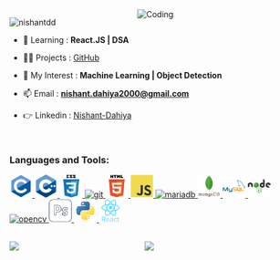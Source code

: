 <!-- <img align="right" alt="Coding" width="320" src="https://i.pinimg.com/originals/3a/ba/b6/3abab6afe878553af574b187e5ef2168.gif"> -->
<!-- <img align="right" alt="Coding" width="320" src="https://24.media.tumblr.com/72e22e6ec94230f3989a9a9ceca227c8/tumblr_mlnazelsNL1qkjjfoo1_500.gif"> -->
<!-- <img align="right" alt="Coding" width="320" src="https://25.media.tumblr.com/f0ca9eab63babaea4048b6fcf2cb5573/tumblr_mlfs0smOIx1qkjjfoo1_500.gif"> -->
<!-- <img align="right" alt="Coding" width="320" src="https://25.media.tumblr.com/tumblr_mdsxxc1Yp51rp8v27o1_500.gif"> -->
<img align="right" alt="Coding" width="280" src="https://25.media.tumblr.com/tumblr_m0v7zqEX2l1r03eaxo1_r1_500.gif">
<!-- <img align="right" alt="Coding" width="320" src="https://25.media.tumblr.com/tumblr_mc6jn1h82B1rq9asdo1_500.gif"> -->


<p align="left"> <img src=https://komarev.com/ghpvc/?username=nishantdd&label=Profile%20views&color=0e75b6&style=flat" alt="nishantdd" /> </p>

- 🌱 Learning : **React.JS | DSA**

- 👨‍💻 Projects : [GitHub]()

- 💬 My Interest : **Machine Learning | Object Detection**

- 📫 Email : **nishant.dahiya2000@gmail.com**

- 👉 Linkedin : [Nishant-Dahiya](https://linkedin.com/in/nishant-dahiya-322038232)

<br>

<h3 align="left">Languages and Tools:</h3>
<p align="left"> <a href="https://www.cprogramming.com/" target="_blank" rel="noreferrer"> <img src="https://raw.githubusercontent.com/devicons/devicon/master/icons/c/c-original.svg" alt="c" width="40" height="40"/> </a> <a href="https://www.w3schools.com/cpp/" target="_blank" rel="noreferrer"> <img src="https://raw.githubusercontent.com/devicons/devicon/master/icons/cplusplus/cplusplus-original.svg" alt="cplusplus" width="40" height="40"/> </a> <a href="https://www.w3schools.com/css/" target="_blank" rel="noreferrer"> <img src="https://raw.githubusercontent.com/devicons/devicon/master/icons/css3/css3-original-wordmark.svg" alt="css3" width="40" height="40"/> </a> <a href="https://git-scm.com/" target="_blank" rel="noreferrer"> <img src="https://www.vectorlogo.zone/logos/git-scm/git-scm-icon.svg" alt="git" width="40" height="40"/> </a> <a href="https://www.w3.org/html/" target="_blank" rel="noreferrer"> <img src="https://raw.githubusercontent.com/devicons/devicon/master/icons/html5/html5-original-wordmark.svg" alt="html5" width="40" height="40"/> </a> <a href="https://developer.mozilla.org/en-US/docs/Web/JavaScript" target="_blank" rel="noreferrer"> <img src="https://raw.githubusercontent.com/devicons/devicon/master/icons/javascript/javascript-original.svg" alt="javascript" width="40" height="40"/> </a> <a href="https://mariadb.org/" target="_blank" rel="noreferrer"> <img src="https://www.vectorlogo.zone/logos/mariadb/mariadb-icon.svg" alt="mariadb" width="40" height="40"/> </a> <a href="https://www.mongodb.com/" target="_blank" rel="noreferrer"> <img src="https://raw.githubusercontent.com/devicons/devicon/master/icons/mongodb/mongodb-original-wordmark.svg" alt="mongodb" width="40" height="40"/> </a> <a href="https://www.mysql.com/" target="_blank" rel="noreferrer"> <img src="https://raw.githubusercontent.com/devicons/devicon/master/icons/mysql/mysql-original-wordmark.svg" alt="mysql" width="40" height="40"/> </a> <a href="https://nodejs.org" target="_blank" rel="noreferrer"> <img src="https://raw.githubusercontent.com/devicons/devicon/master/icons/nodejs/nodejs-original-wordmark.svg" alt="nodejs" width="40" height="40"/> </a> <a href="https://opencv.org/" target="_blank" rel="noreferrer"> <img src="https://www.vectorlogo.zone/logos/opencv/opencv-icon.svg" alt="opencv" width="40" height="40"/> </a> <a href="https://www.photoshop.com/en" target="_blank" rel="noreferrer"> <img src="https://raw.githubusercontent.com/devicons/devicon/master/icons/photoshop/photoshop-line.svg" alt="photoshop" width="40" height="40"/> </a> <a href="https://www.python.org" target="_blank" rel="noreferrer"> <img src="https://raw.githubusercontent.com/devicons/devicon/master/icons/python/python-original.svg" alt="python" width="40" height="40"/> </a> <a href="https://reactjs.org/" target="_blank" rel="noreferrer"> <img src="https://raw.githubusercontent.com/devicons/devicon/master/icons/react/react-original-wordmark.svg" alt="react" width="40" height="40"/> </a> </p>

<br>

<img align="left" width="47%" src="https://github-readme-stats.vercel.app/api?username=Nishantdd&show_icons=true&theme=dracula" />
<img align="left" width="47%" src="https://github-readme-stats.vercel.app/api/top-langs/?username=Nishantdd&layout=compact&theme=dracula" />
